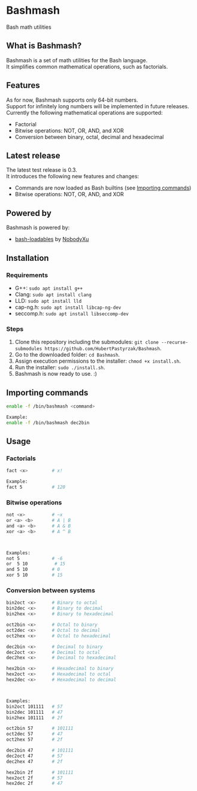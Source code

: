 # Bashmash
Bash math utilities

## What is Bashmash?
Bashmash is a set of math utilities for the Bash language.  
It simplifies common mathematical operations, such as factorials.

## Features
As for now, Bashmash supports only 64-bit numbers.  
Support for infinitely long numbers will be implemented in future releases.  
Currently the following mathematical operations are supported:
 - Factorial
 - Bitwise operations: NOT, OR, AND, and XOR
 - Conversion between binary, octal, decimal and hexadecimal

## Latest release
The latest test release is 0.3.  
It introduces the following new features and changes:
 - Commands are now loaded as Bash builtins (see [Importing commands](#importing-commands))
 - Bitwise operations: NOT, OR, AND, and XOR

## Powered by
Bashmash is powered by:
 - [bash-loadables](https://github.com/NobodyXu/bash-loadables) by [NobodyXu](https://github.com/NobodyXu)

## Installation
### Requirements
 - G++: `sudo apt install g++`
 - Clang: `sudo apt install clang`
 - LLD: `sudo apt install lld`
 - cap-ng.h: `sudo apt install libcap-ng-dev`
 - seccomp.h: `sudo apt install libseccomp-dev`

### Steps
1. Clone this repository including the submodules: `git clone --recurse-submodules https://github.com/HubertPastyrzak/Bashmash`.
2. Go to the downloaded folder: `cd Bashmash`.
3. Assign execution permissions to the installer: `chmod +x install.sh`.
4. Run the installer: `sudo ./install.sh`.
5. Bashmash is now ready to use. :)

## Importing commands
```bash
enable -f /bin/bashmash <command>

Example:
enable -f /bin/bashmash dec2bin
```

## Usage
### Factorials
```bash
fact <x>         # x!

Example:
fact 5           # 120
```

### Bitwise operations
```bash
not <x>          # ~x
or <a> <b>       # A | B
and <a> <b>      # A & B
xor <a> <b>      # A ^ B



Examples:
not 5            # -6
or  5 10          # 15
and 5 10         # 0
xor 5 10         # 15
```

### Conversion between systems
```bash
bin2oct <x>      # Binary to octal
bin2dec <x>      # Binary to decimal
bin2hex <x>      # Binary to hexadecimal

oct2bin <x>      # Octal to binary
oct2dec <x>      # Octal to decimal
oct2hex <x>      # Octal to hexadecimal

dec2bin <x>      # Decimal to binary
dec2oct <x>      # Decimal to octal
dec2hex <x>      # Decimal to hexadecimal

hex2bin <x>      # Hexadecimal to binary
hex2oct <x>      # Hexadecimal to octal
hex2dec <x>      # Hexadecimal to decimal



Examples:
bin2oct 101111   # 57
bin2dec 101111   # 47
bin2hex 101111   # 2f

oct2bin 57       # 101111
oct2dec 57       # 47
oct2hex 57       # 2f

dec2bin 47       # 101111
dec2oct 47       # 57
dec2hex 47       # 2f

hex2bin 2f       # 101111
hex2oct 2f       # 57
hex2dec 2f       # 47
```
